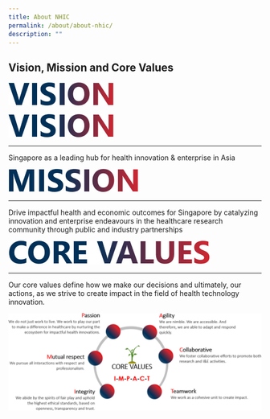 ```yaml
---
title: About NHIC
permalink: /about/about-nhic/
description: ""
---
```

Vision, Mission and Core Values
-------------------------------
![](/images/About/nhic_vision.jpg)

<img src="/images/About/nhic_vision.jpg">

* * *

Singapore as a leading hub for health innovation &amp; enterprise in Asia

![](/images/About/nhic_mission.jpg)

* * *

Drive impactful health and economic outcomes for Singapore by catalyzing innovation and enterprise endeavours in the healthcare research community through public and industry partnerships

![](/images/About/nhic_corevaluesh.jpg)

* * *

Our core values define how we make our decisions and ultimately, our actions, as we strive to create impact in the field of health technology innovation.

![](/images/About/nhic_corevalues.jpg)